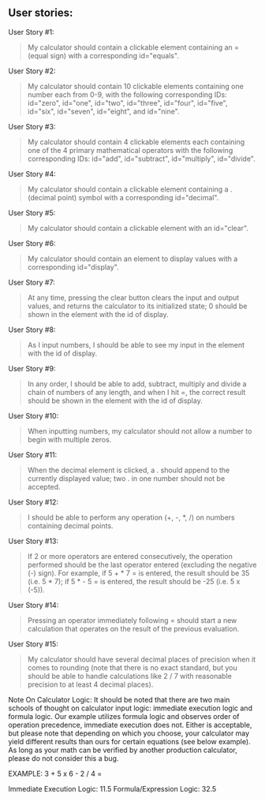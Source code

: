 
## User stories:
User Story #1: 
>My calculator should contain a clickable element containing an = (equal sign) with a corresponding id="equals".

User Story #2:
 >My calculator should contain 10 clickable elements containing one number each from 0-9, with the following corresponding IDs: id="zero", id="one", id="two", id="three", id="four", id="five", id="six", id="seven", id="eight", and id="nine".

User Story #3: 
>My calculator should contain 4 clickable elements each containing one of the 4 primary mathematical operators with the following corresponding IDs: id="add", id="subtract", id="multiply", id="divide".

User Story #4: 
>My calculator should contain a clickable element containing a . (decimal point) symbol with a corresponding id="decimal".

User Story #5: 
>My calculator should contain a clickable element with an id="clear".

User Story #6:
>My calculator should contain an element to display values with a corresponding id="display".

User Story #7: 
>At any time, pressing the clear button clears the input and output values, and returns the calculator to its initialized state; 0 should be shown in the element with the id of display.

User Story #8: 
>As I input numbers, I should be able to see my input in the element with the id of display.

User Story #9: 
>In any order, I should be able to add, subtract, multiply and divide a chain of numbers of any length, and when I hit =, the correct result should be shown in the element with the id of display.

User Story #10: 
>When inputting numbers, my calculator should not allow a number to begin with multiple zeros.

User Story #11: 
>When the decimal element is clicked, a . should append to the currently displayed value; two . in one number should not be accepted.

User Story #12: 
>I should be able to perform any operation (+, -, *, /) on numbers containing decimal points.

User Story #13: 
>If 2 or more operators are entered consecutively, the operation performed should be the last operator entered (excluding the negative (-) sign). For example, if 5 + * 7 = is entered, the result should be 35 (i.e. 5 * 7); if 5 * - 5 = is entered, the result should be -25 (i.e. 5 x (-5)).

User Story #14:
> Pressing an operator immediately following = should start a new calculation that operates on the result of the previous evaluation.

User Story #15:
> My calculator should have several decimal places of precision when it comes to rounding (note that there is no exact standard, but you should be able to handle calculations like 2 / 7 with reasonable precision to at least 4 decimal places).

Note On Calculator Logic: It should be noted that there are two main schools of thought on calculator input logic: immediate execution logic and formula logic. Our example utilizes formula logic and observes order of operation precedence, immediate execution does not. Either is acceptable, but please note that depending on which you choose, your calculator may yield different results than ours for certain equations (see below example). As long as your math can be verified by another production calculator, please do not consider this a bug.

EXAMPLE: 3 + 5 x 6 - 2 / 4 =

Immediate Execution Logic: 11.5
Formula/Expression Logic: 32.5
